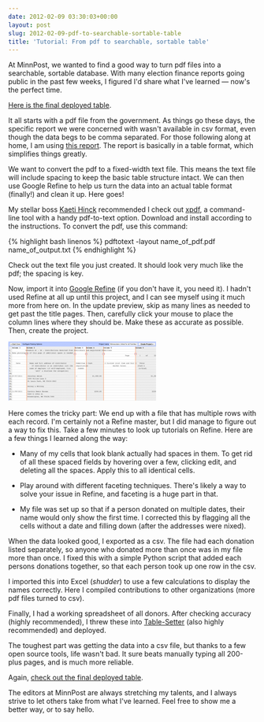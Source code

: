 ```yaml
---
date: 2012-02-09 03:30:03+00:00
layout: post
slug: 2012-02-09-pdf-to-searchable-sortable-table
title: 'Tutorial: From pdf to searchable, sortable table'
---
```


At MinnPost, we wanted to find a good way to turn pdf files into a searchable, sortable database. With many election finance reports going public in the past few weeks, I figured I'd share what I've learned &mdash; now's the perfect time.

[Here is the final deployed table](http://www.minnpost.com/data/marriage-amendment-funds-oppose/).

It all starts with a pdf file from the government. As things go these days, the specific report we were concerned with wasn't available in csv format, even though the data begs to be comma separated. For those following along at home, I am using [this report](http://www.cfbreport.state.mn.us/rptViewer/viewRptsPCF.php?pcfID=60054). The report is basically in a table format, which simplifies things greatly.

We want to convert the pdf to a fixed-width text file. This means the text file will include spacing to keep the basic table structure intact. We can then use Google Refine to help us turn the data into an actual table format (finally!) and clean it up. Here goes!

My stellar boss [Kaeti Hinck](https://twitter.com/#!/kaeti) recommended I check out [xpdf](http://www.foolabs.com/xpdf/download.html), a command-line tool with a handy pdf-to-text option. Download and install according to the instructions. To convert the pdf, use this command:

{% highlight bash linenos %}
pdftotext -layout name_of_pdf.pdf name_of_output.txt
{% endhighlight %}

Check out the text file you just created. It should look very much like the pdf; the spacing is key.

Now, import it into [Google Refine](http://code.google.com/p/google-refine/) (if you don't have it, you need it). I hadn't used Refine at all up until this project, and I can see myself using it much more from here on. In the update preview, skip as many lines as needed to get past the title pages. Then, carefully click your mouse to place the column lines where they should be. Make these as accurate as possible. Then, create the project.

![Using Google Refine](google-refine.png)

Here comes the tricky part: We end up with a file that has multiple rows with each record. I'm certainly not a Refine master, but I did manage to figure out a way to fix this. Take a few minutes to look up tutorials on Refine. Here are a few things I learned along the way:
	
* Many of my cells that look blank actually had spaces in them. To get rid of all these spaced fields by hovering over a few, clicking edit, and deleting all the spaces. Apply this to all identical cells.

* Play around with different faceting techniques. There's likely a way to solve your issue in Refine, and faceting is a huge part in that.

* My file was set up so that if a person donated on multiple dates, their name would only show the first time. I corrected this by flagging all the cells without a date and filling down (after the addresses were nixed).

When the data looked good, I exported as a csv. The file had each donation listed separately, so anyone who donated more than once was in my file more than once. I fixed this with a simple Python script that added each persons donations together, so that each person took up one row in the csv.

I imported this into Excel (*shudder*) to use a few calculations to display the names correctly. Here I compiled contributions to other organizations (more pdf files turned to csv).

Finally, I had a working spreadsheet of all donors. After checking accuracy (highly recommended), I threw these into [Table-Setter](http://propublica.github.com/table-setter/) (also highly recommended) and deployed.

The toughest part was getting the data into a csv file, but thanks to a few open source tools, life wasn't bad. It sure beats manually typing all 200-plus pages, and is much more reliable.

Again, [check out the final deployed table](http://www.minnpost.com/data/marriage-amendment-funds-oppose/).

The editors at MinnPost are always stretching my talents, and I always strive to let others take from what I've learned. Feel free to show me a better way, or to say hello.

